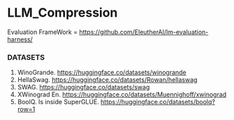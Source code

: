 # LLM_Compression


Evaluation FrameWork = https://github.com/EleutherAI/lm-evaluation-harness/

### DATASETS

1. WinoGrande. https://huggingface.co/datasets/winogrande
2. HellaSwag. https://huggingface.co/datasets/Rowan/hellaswag
3. SWAG. https://huggingface.co/datasets/swag
4. XWinograd En. https://huggingface.co/datasets/Muennighoff/xwinograd
5. BoolQ. Is inside SuperGLUE. https://huggingface.co/datasets/boolq?row=1
